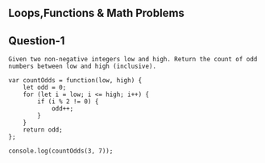 ## Loops,Functions & Math Problems
## Question-1
`Given two non-negative integers low and high. Return the count of odd numbers between low and high (inclusive).`
```
var countOdds = function(low, high) {
    let odd = 0;
    for (let i = low; i <= high; i++) {
        if (i % 2 != 0) {
            odd++;
        }
    }
    return odd; 
};

console.log(countOdds(3, 7));
```